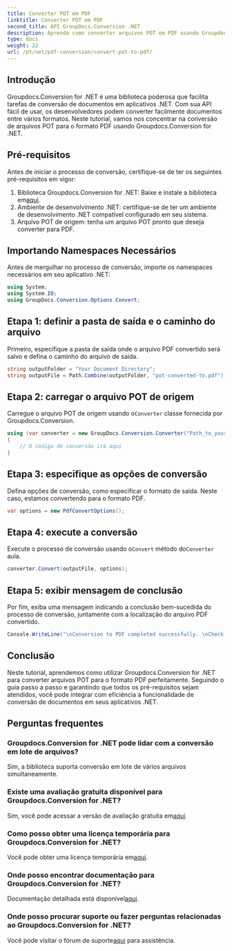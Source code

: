 ```yaml
---
title: Converter POT em PDF
linktitle: Converter POT em PDF
second_title: API GroupDocs.Conversion .NET
description: Aprenda como converter arquivos POT em PDF usando Groupdocs.Conversion for .NET sem esforço. Simplifique suas tarefas de conversão de documentos com este método fácil de seguir.
type: docs
weight: 22
url: /pt/net/pdf-conversion/convert-pot-to-pdf/
---
```

## Introdução
Groupdocs.Conversion for .NET é uma biblioteca poderosa que facilita tarefas de conversão de documentos em aplicativos .NET. Com sua API fácil de usar, os desenvolvedores podem converter facilmente documentos entre vários formatos. Neste tutorial, vamos nos concentrar na conversão de arquivos POT para o formato PDF usando Groupdocs.Conversion for .NET.
## Pré-requisitos
Antes de iniciar o processo de conversão, certifique-se de ter os seguintes pré-requisitos em vigor:
1.  Biblioteca Groupdocs.Conversion for .NET: Baixe e instale a biblioteca em[aqui](https://releases.groupdocs.com/conversion/net/).
2. Ambiente de desenvolvimento .NET: certifique-se de ter um ambiente de desenvolvimento .NET compatível configurado em seu sistema.
3. Arquivo POT de origem: tenha um arquivo POT pronto que deseja converter para PDF.

## Importando Namespaces Necessários
Antes de mergulhar no processo de conversão, importe os namespaces necessários em seu aplicativo .NET:
```csharp
using System;
using System.IO;
using GroupDocs.Conversion.Options.Convert;
```
## Etapa 1: definir a pasta de saída e o caminho do arquivo
Primeiro, especifique a pasta de saída onde o arquivo PDF convertido será salvo e defina o caminho do arquivo de saída.
```csharp
string outputFolder = "Your Document Directory";
string outputFile = Path.Combine(outputFolder, "pot-converted-to.pdf");
```
## Etapa 2: carregar o arquivo POT de origem
 Carregue o arquivo POT de origem usando o`Converter` classe fornecida por Groupdocs.Conversion.
```csharp
using (var converter = new GroupDocs.Conversion.Converter("Path_to_your_POT_file.pot"))
{
    // O código de conversão irá aqui
}
```
## Etapa 3: especifique as opções de conversão
Defina opções de conversão, como especificar o formato de saída. Neste caso, estamos convertendo para o formato PDF.
```csharp
var options = new PdfConvertOptions();
```
## Etapa 4: execute a conversão
 Execute o processo de conversão usando o`Convert` método do`Converter` aula.
```csharp
converter.Convert(outputFile, options);
```
## Etapa 5: exibir mensagem de conclusão
Por fim, exiba uma mensagem indicando a conclusão bem-sucedida do processo de conversão, juntamente com a localização do arquivo PDF convertido.
```csharp
Console.WriteLine("\nConversion to PDF completed successfully. \nCheck output in {0}", outputFolder);
```

## Conclusão
Neste tutorial, aprendemos como utilizar Groupdocs.Conversion for .NET para converter arquivos POT para o formato PDF perfeitamente. Seguindo o guia passo a passo e garantindo que todos os pré-requisitos sejam atendidos, você pode integrar com eficiência a funcionalidade de conversão de documentos em seus aplicativos .NET.
## Perguntas frequentes
### Groupdocs.Conversion for .NET pode lidar com a conversão em lote de arquivos?
Sim, a biblioteca suporta conversão em lote de vários arquivos simultaneamente.
### Existe uma avaliação gratuita disponível para Groupdocs.Conversion for .NET?
 Sim, você pode acessar a versão de avaliação gratuita em[aqui](https://releases.groupdocs.com/).
### Como posso obter uma licença temporária para Groupdocs.Conversion for .NET?
 Você pode obter uma licença temporária em[aqui](https://purchase.groupdocs.com/temporary-license/).
### Onde posso encontrar documentação para Groupdocs.Conversion for .NET?
 Documentação detalhada está disponível[aqui](https://reference.groupdocs.com/conversion/net/).
### Onde posso procurar suporte ou fazer perguntas relacionadas ao Groupdocs.Conversion for .NET?
 Você pode visitar o fórum de suporte[aqui](https://forum.groupdocs.com/c/conversion/11) para assistência.